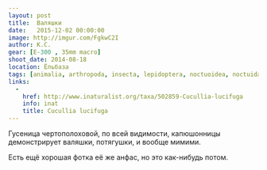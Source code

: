 ```yaml
---
layout: post
title:  Валяшки
date:   2015-12-02 00:00:00
image: http://imgur.com/FgkwC2I
author: К.С.
gear: [E-300 , 35mm macro]
shoot_date: 2014-08-18
location: Ёльбаза
tags: [animalia, arthropoda, insecta, lepidoptera, noctuoidea, noctuidae, cucullia, cucullia lucifuga]
links:
  -
    href: http://www.inaturalist.org/taxa/502859-Cucullia-lucifuga
    info: inat
    title: Cucullia lucifuga
---
```


Гусеница чертополоховой, по всей видимости, капюшонницы демонстрирует валяшки, потягушки, и вообще мимими.

Есть ещё хорошая фотка её же анфас, но это как-нибудь потом.
